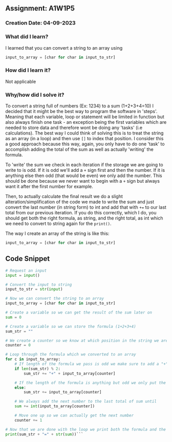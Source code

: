 ## Assignment: A1W1P5

### Creation Date: 04-09-2023

### What did I learn?
I learned that you can convert a string to an array using

```python
input_to_array = [char for char in input_to_str]
```

### How did I learn it?
Not applicable

### Why/how did I solve it?
To convert a string full of numbers (Ex: 1234) to a sum (1+2+3+4=10) I decided that it might be the best way to program
the software in 'steps'. Meaning that each variable, loop or statement will be limited in function but also always finish one task - an exception being the first variables which are needed to store data and therefore wont be doing any 'tasks' (i.e calculations).
The best way I could think of solving this is to treat the string as an array (in a loop) and then use ``[]`` to index that position. 
I consider this a good approach because this way, again, you only have to do one 'task' to accomplish adding the total of the sum as well as actually 'writing' the formula.

To 'write' the sum we check in each iteration if the storage we are going to write to is odd. If it is odd we'll add a ``+`` sign first and then the number. If it is anything else then odd (that would be even) we only add the number.
This should be done because we never want to begin with a ``+`` sign but always want it after the first number for example.

Then, to actually calculate the final result we do a slight alteration/simplification of the code we made to write the sum and just convert the last number (in string form) to int and add that with ``+=`` to our last total from our previous iteration.
If you do this correctly, which I do, you should get both the right formula, as string, and the right total, as int which we need to convert to string again for the ``print()``.

The way I create an array of the string is like this:

```python
input_to_array = [char for char in input_to_str]
```
## Code Snippet
```python
# Request an input
input = input()

# Convert the input to string
input_to_str = str(input)

# Now we can convert the string to an array
input_to_array = [char for char in input_to_str]

# Create a variable so we can get the result of the sum later on
sum = 0

# Create a variable so we can store the formula (1+2+3+4)
sum_str = ""

# We create a counter so we know at which position in the string we are
counter = 0

# Loop through the formula which we converted to an array
for c in input_to_array:
	# If length of the formula we pass is odd we make sure to add a "+" and then the next number 
    if len(sum_str) % 2:
        sum_str += "+" + input_to_array[counter]

	# If the length of the formula is anything but odd we only put the next number in
    else:
        sum_str += input_to_array[counter]

    # We always add the next number to the last total of sum until
    sum += int(input_to_array[counter])

	# Move one up so we can actually get the next number
    counter += 1

# Now that we are done with the loop we print both the formula and the sum as one whole string
print(sum_str + "=" + str(sum))```
